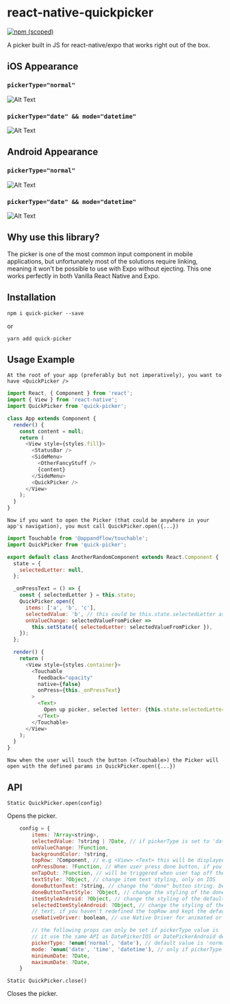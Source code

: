 # react-native-quickpicker

[![npm (scoped)](https://img.shields.io/npm/v/quick-picker.svg)](https://www.npmjs.com/package/quick-picker)

A picker built in JS for react-native/expo that works right out of the box.

## iOS Appearance

### `pickerType="normal"`

![Alt Text](https://github.com/Valiums/react-native-quickpicker/blob/master/assets/exemple.gif)

### `pickerType="date" && mode="datetime"`

![Alt Text](https://cdn.discordapp.com/attachments/172179439663316992/474246317749567498/android5.gif)

## Android Appearance

### `pickerType="normal"`

![Alt Text](https://cdn.discordapp.com/attachments/172179439663316992/474246292210712576/android4.gif)

### `pickerType="date" && mode="datetime"`

![Alt Text](https://cdn.discordapp.com/attachments/172179439663316992/474246232500469761/android3.gif)

## Why use this library?

The picker is one of the most common input component in mobile applications, but unfortunately most of the solutions require linking, meaning it won't be possible to use with Expo without ejecting. This one works perfectly in both Vanilla React Native and Expo.

## Installation

`npm i quick-picker --save`

or

`yarn add quick-picker`

## Usage Example

`At the root of your app (preferably but not imperatively), you want to have <QuickPicker />`

```js
import React, { Component } from 'react';
import { View } from 'react-native';
import QuickPicker from 'quick-picker';

class App extends Component {
  render() {
    const content = null;
    return (
      <View style={styles.fill}>
        <StatusBar />
        <SideMenu>
          <OtherFancyStuff />
          {content}
        </SideMenu>
        <QuickPicker />
      </View>
    );
  }
}
```

`Now if you want to open the Picker (that could be anywhere in your app's navigation), you must call QuickPicker.open({...})`

```js
import Touchable from '@appandflow/touchable';
import QuickPicker from 'quick-picker';

export default class AnotherRandomComponent extends React.Component {
  state = {
    selectedLetter: null,
  };

  _onPressText = () => {
    const { selectedLetter } = this.state;
    QuickPicker.open({
      items: ['a', 'b', 'c'],
      selectedValue: 'b', // this could be this.state.selectedLetter as well.
      onValueChange: selectedValueFromPicker =>
        this.setState({ selectedLetter: selectedValueFromPicker }),
    });
  };

  render() {
    return (
      <View style={styles.container}>
        <Touchable
          feedback="opacity"
          native={false}
          onPress={this._onPressText}
        >
          <Text>
            Open up picker, selected letter: {this.state.selectedLetter}
          </Text>
        </Touchable>
      </View>
    );
  }
}
```

`Now when the user will touch the button (<Touchable>) the Picker will open with the defined params in QuickPicker.open({...})`

## API

`Static QuickPicker.open(config)`

Opens the picker.

```js
    config = {
        items: ?Array<string>,
        selectedValue: ?string | ?Date, // if pickerType is set to 'date', give a Date
        onValueChange: ?Function,
        backgroundColor: ?string,
        topRow: ?Component, // e.g <View> <Text> this will be displayed in the top section of the picker </Text>  </View>
        onPressDone: ?Function, // When user press done button, if you haven't redefined the topRow and kept the default one.
        onTapOut: ?Function, // will be triggered when user tap off the picker
        textStyle: ?Object, // change item text styling, only on IOS
        doneButtonText: ?string, // change the "done" button string. Default is "done".
        doneButtonTextStyle: ?Object, // change the styling of the done button's
        itemStyleAndroid: ?Object, // change the styling of the default picker's items on Android. Applied also to selected item.
        selectedItemStyleAndroid: ?Object, // change the styling of the default picker's selected item on Android.
        // text, if you haven't redefined the topRow and kept the default one.
        useNativeDriver: boolean, // use Native Driver for animated or not. Default is false.

        // the following props can only be set if pickerType value is 'date'.
        // it use the same API as DatePickerIOS or DatePickerAndroid depending on the os.
        pickerType: ?enum('normal', 'date'), // default value is 'normal'
        mode: ?enum('date', 'time', 'datetime'), // only if pickerType === "date"
        minimumDate: ?Date,
        maximumDate: ?Date,
    }
```

`Static QuickPicker.close()`

Closes the picker.
